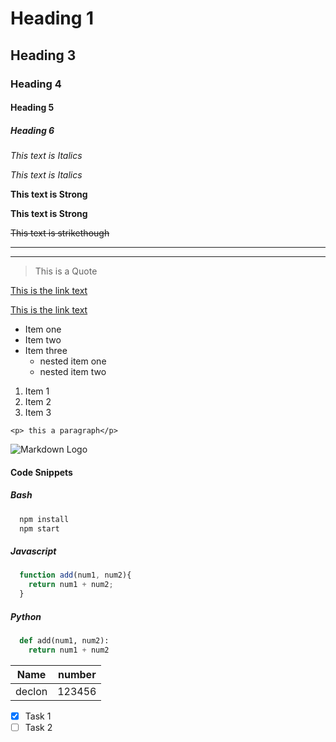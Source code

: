 <!-- Headings -->

# Heading 1
## Heading 3
### Heading 4
#### Heading 5
##### Heading 6

<!-- Italics -->
*This text is Italics*

_This text is Italics_

<!-- Strong -->
**This text is Strong**

__This text is Strong__

<!-- Strong -->
~~This text is strikethough~~

<!-- Horizontal Rule -->
---
___

<!-- Block Quote -->
> This is a Quote

<!-- Links-->

[This is the link text](https://declanlongley.net)

<!-- Links With Title Hover-->
[This is the link text](https://declanlongley.net "Declan Longley")

<!-- UL -->
* Item one
* Item two
* Item three
  * nested item one
  * nested item two

<!-- OL -->
1. Item 1
1. Item 2
1. Item 3


<!-- inline code block -->
`<p> this a paragraph</p>`

<!-- image -->

![Markdown Logo](https://markdown-here.com/img/logo-2015/austin.png)

<!-- Github Markdown -->
<!-- Code Blocks -->
#### Code Snippets
##### Bash
```bash
  npm install
  npm start
```

##### Javascript
```javascript
  function add(num1, num2){
    return num1 + num2;
  }
```

##### Python
```python
  def add(num1, num2):
    return num1 + num2
```

<!-- Tables -->
| Name    | number |
| ------- | ------ |
| declon  | 123456 |

<!-- Task Lists -->
* [x] Task 1
* [ ] Task 2
